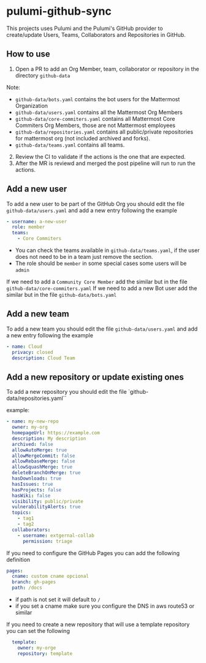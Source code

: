 # pulumi-github-sync

This projects uses Pulumi and the Pulumi's GitHub provider to create/update Users, Teams, Collaborators and Repositories in GitHub.

## How to use

1. Open a PR to add an Org Member, team, collaborator or repository in the directory `github-data`

Note:
  - `github-data/bots.yaml` contains the bot users for the Mattermost Organization
  - `github-data/users.yaml` contains all the Mattermost Org Members
  - `github-data/core-commiters.yaml` contains all Mattermost Core Commiters Org Members, those are not Mattermost employees
  - `github-data/repositories.yaml` contains all public/private repositories for mattermost org (not included archived and forks).
   - `github-data/teams.yaml` contains all teams.

2. Review the CI to validate if the actions is the one that are expected.
3. After the MR is reviewd and merged the post pipeline will run to run the actions.


## Add a new user

To add a new user to be part of the GitHub Org you should edit the file `github-data/users.yaml`
and add a new entry following the example

```yaml
- username: a-new-user
  role: member
  teams:
    - Core Commiters
```

- You can check the teams available in `github-data/teams.yaml`, if the user does not need to be in a team just remove the section.
- The role should be `member` in some special cases some users will be `admin`

If we need to add a `Community Core Member` add the similar but in the file `github-data/core-commiters.yaml`
If we need to add a new Bot user add the similar but in the file `github-data/bots.yaml`

## Add a new team

To add a new team you should edit the file `github-data/users.yaml`
and add a new entry following the example

```yaml
- name: Cloud
  privacy: closed
  description: Cloud Team
```

## Add a new repository or update existing ones

To add a new repository you should edit the file `github-data/repositories.yaml``

example:

```yaml
- name: my-new-repo
  owner: my-org
  homepageUrl: https://example.com
  description: My description
  archived: false
  allowAutoMerge: true
  allowMergeCommit: false
  allowRebaseMerge: false
  allowSquashMerge: true
  deleteBranchOnMerge: true
  hasDownloads: true
  hasIssues: true
  hasProjects: false
  hasWiki: false
  visibility: public/private
  vulnerabilityAlerts: true
  topics:
    - tag1
    - tag2
  collaborators:
    - username: extgernal-collab
      permission: triage
```

If you need to configure the GitHub Pages you can add the following definition

```yaml
pages:
  cname: custom cname opcional
  branch: gh-pages
  path: /docs
```

- if path is not set it will default to `/`
- if you set a cname make sure you configure the DNS in aws route53 or similar

If you need to create a new repository that will use a template repository you can set the following

```yaml
  template:
    owner: my-orge
    repository: template
```
